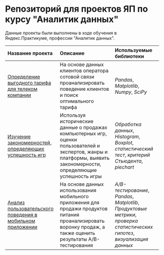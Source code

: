 # Репозиторий для проектов ЯП по курсу "Аналитик данных"

Данные проекты были выполнены в ходе обучения в Яндекс.Практикуме, профессии "Аналитик данных".

| Название проекта | Описание | Используемые библиотеки | 
| :---------------------- | :---------------------- | :---------------------- |
| [Определение выгодного тарифа для телеком компании](determination_of_favorable_tariff) | На основе данных клиентов оператора сотовой связи проанализировать поведение клиентов и поиск оптимального тарифа| *Pandas*, *Matplotlib*, *Numpy*, *SciPy* |
| [Изучение закономерностей, определяющих успешность игр](big_cities_music) |Используя исторические данные о продажах компьютерных игр, оценки пользователей и экспертов, жанры и платформы, выявить закономерности, определяющие успешность игры | *Обработка данных*, *Histogram*, *Boxplot*, *статистический тест*, *критерий Стьюдента*, *piechart* |
| [Анализ пользовательского поведения в мобильном приложении](big_cities_music) |На основе данных использования мобильного приложения для продажи продуктов питания проанализировать воронку продаж, а также оценить результаты A/B-тестирования | *A/B-тестирование*, *Pandas*, *Matplotlib*, *Продуктовые метрики*, *проверка статистических гипотез*, *визуализация данных* |
